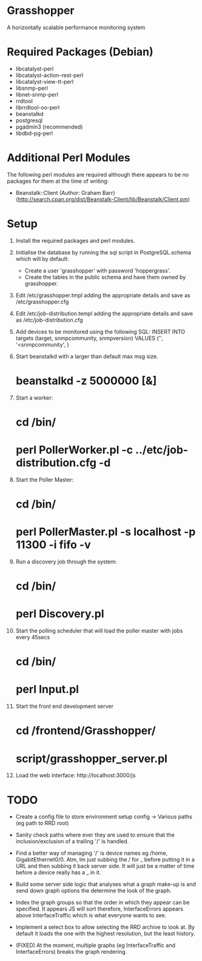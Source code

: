 Grasshopper
===========

A horizontally scalable performance monitoring system


Required Packages (Debian)
==========================

 - libcatalyst-perl
 - libcatalyst-action-rest-perl
 - libcatalyst-view-tt-perl
 - libsnmp-perl
 - libnet-snmp-perl
 - rrdtool
 - librrdtool-oo-perl
 - beanstalkd
 - postgresql
 - pgadmin3 (recommended)
 - libdbd-pg-perl


Additional Perl Modules
=======================

The following perl modules are required although there appears to be no
packages for them at the time of writing:

 - Beanstalk::Client (Author: Graham Barr) 
   (http://search.cpan.org/dist/Beanstalk-Client/lib/Beanstalk/Client.pm)
   

Setup
=====

 1. Install the required packages and perl modules.
 
 2. Initialise the database by running the sql script in 
    PostgreSQL.schema which will by default:
     - Create a user 'grasshopper' with password 'hoppergrass'.
     - Create the tables in the public schema and have them owned by
       grasshopper.
       
 3. Edit <git repository>/etc/grasshopper.tmpl adding the appropriate
    details and save as <git repository>/etc/grasshopper.cfg
    
 4. Edit <git repository>/etc/job-distribution.templ adding the
    appropriate details and save as 
    <git repository>/etc/job-distribution.cfg

 5. Add devices to be monitored using the following SQL:
    INSERT INTO targets (target, snmpcommunity, snmpversion)
    VALUES
    ('<hostname>', '<snmpcommunity', <snmpversion>)

 6. Start beanstalkd with a larger than default max msg size.
    # beanstalkd -z 5000000 [&]

 7. Start a worker:
    # cd <git repository>/bin/
    # perl PollerWorker.pl -c ../etc/job-distribution.cfg -d

 8. Start the Poller Master:
    # cd <git repository>/bin/
    # perl PollerMaster.pl -s localhost -p 11300 -i fifo -v

 9. Run a discovery job through the system:
    # cd <git repository>/bin/
    # perl Discovery.pl

10. Start the polling scheduler that will load the poller master with
    jobs every 45secs
    # cd <git repository>/bin/
    # perl Input.pl

11. Start the front end development server
    # cd <git repository>/frontend/Grasshopper/
    # script/grasshopper_server.pl
    
12. Load the web interface:
    http://localhost:3000/js
    

TODO
====

 - Create a config file to store environment setup config
   -> Various paths (eg path to RRD root)
 - Sanity check paths where ever they are used to ensure that the
   inclusion/exclusion of a trailing '/' is handled.
 - Find a better way of managing '/' is device names eg /home,
   GigabitEthernet0/0.  Atm, Im just subbing the / for _ before putting 
   it in a URL and then subbing it back server side.  It will just be a
   matter of time before a device really has a _ in it.
 - Build some server side logic that analyses what a graph make-up is
   and send down graph options the determine the look of the graph.
 - Index the graph groups so that the order in which they appear can be
   specified.  It appears JS will sort therefore, InterfaceErrors
   appears above InterfaceTraffic which is what everyone wants to see.
 - Implement a select box to allow selecting the RRD archive to look at.
   By default it loads the one with the highest resolution, but the
   least history.

 - (FIXED) At the moment, multiple graphs (eg InterfaceTraffic and
   InterfaceErrors) breaks the graph rendering.
